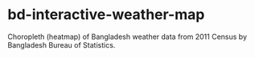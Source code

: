 # bd-interactive-weather-map
Choropleth (heatmap) of Bangladesh weather data from 2011 Census by Bangladesh Bureau of Statistics.
